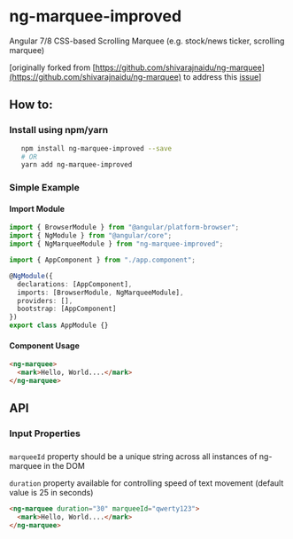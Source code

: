 # ng-marquee-improved

Angular 7/8 CSS-based Scrolling Marquee (e.g. stock/news ticker, scrolling marquee)

[originally forked from [https://github.com/shivarajnaidu/ng-marquee](https://github.com/shivarajnaidu/ng-marquee) to address this [issue](https://github.com/shivarajnaidu/ng-marquee/issues/2)]

## How to:

### Install using npm/yarn

```bash
   npm install ng-marquee-improved --save
   # OR
   yarn add ng-marquee-improved
```

### Simple Example

#### Import Module

```ts
import { BrowserModule } from "@angular/platform-browser";
import { NgModule } from "@angular/core";
import { NgMarqueeModule } from "ng-marquee-improved";

import { AppComponent } from "./app.component";

@NgModule({
  declarations: [AppComponent],
  imports: [BrowserModule, NgMarqueeModule],
  providers: [],
  bootstrap: [AppComponent]
})
export class AppModule {}
```

#### Component Usage

```html
<ng-marquee>
  <mark>Hello, World....</mark>
</ng-marquee>
```

## API

### Input Properties

###

`marqueeId` property should be a unique string across all instances of ng-marquee in the DOM

`duration` property available for controlling speed of text movement
(default value is 25 in seconds)

```html
<ng-marquee duration="30" marqueeId="qwerty123">
  <mark>Hello, World....</mark>
</ng-marquee>
```
